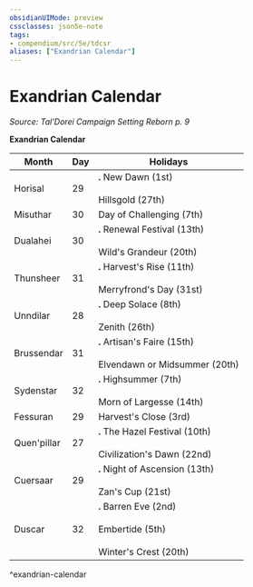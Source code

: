 ```yaml
---
obsidianUIMode: preview
cssclasses: json5e-note
tags:
- compendium/src/5e/tdcsr
aliases: ["Exandrian Calendar"]
---
```

# Exandrian Calendar
*Source: Tal'Dorei Campaign Setting Reborn p. 9* 

**Exandrian Calendar**

| Month | Day | Holidays |
|-------|-----|----------|
| Horisal | 29 | **.** New Dawn (1st)<br /><br />Hillsgold (27th) |
| Misuthar | 30 | Day of Challenging (7th) |
| Dualahei | 30 | **.** Renewal Festival (13th)<br /><br />Wild's Grandeur (20th) |
| Thunsheer | 31 | **.** Harvest's Rise (11th)<br /><br />Merryfrond's Day (31st) |
| Unndilar | 28 | **.** Deep Solace (8th)<br /><br />Zenith (26th) |
| Brussendar | 31 | **.** Artisan's Faire (15th)<br /><br />Elvendawn or Midsummer (20th) |
| Sydenstar | 32 | **.** Highsummer (7th)<br /><br />Morn of Largesse (14th) |
| Fessuran | 29 | Harvest's Close (3rd) |
| Quen'pillar | 27 | **.** The Hazel Festival (10th)<br /><br />Civilization's Dawn (22nd) |
| Cuersaar | 29 | **.** Night of Ascension (13th)<br /><br />Zan's Cup (21st) |
| Duscar | 32 | **.** Barren Eve (2nd)<br /><br />Embertide (5th)<br /><br />Winter's Crest (20th) |
^exandrian-calendar